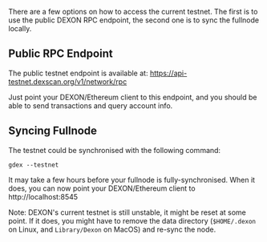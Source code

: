 There are a few options on how to access the current testnet. The first is to use the public DEXON RPC endpoint,  the second one is to sync the fullnode locally.

## Public RPC Endpoint

The public testnet endpoint is available at: https://api-testnet.dexscan.org/v1/network/rpc

Just point your DEXON/Ethereum client to this endpoint, and you should be able to send transactions and query account info.
 
## Syncing Fullnode

The testnet could be synchronised with the following command:

```
gdex --testnet
```

It may take a few hours before your fullnode is fully-synchronised.  When it does, you can now point your DEXON/Ethereum client to http://localhost:8545

Note: DEXON's current testnet is still unstable, it might be reset at some point. If it does, you might have to remove the data directory (`$HOME/.dexon` on Linux, and `Library/Dexon` on MacOS) and re-sync the node.
